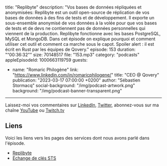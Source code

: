 title: "Replibyte"
description: "Vos bases de données répliquées et anonymisées: Replibyte est un outil open-source de réplication de vos bases de données à des fins de tests et de développement. Il exporte un sous-ensemble anonymisé de vos données à la volée pour que vos bases de tests et de devs ne contiennent pas de données personnelles qui viennent de la production. Replibyte fonctionne avec les bases PostgreSQL, MySQL et MongoDB. Dans cet épisode on explique pourquoi et comment utiliser cet outil et comment ca marche sous le capot. Spoiler alert : il est écrit en Rust par les équipes de Qovery."
episode: 153
duration: "“00:36:32\""
size: 70148517
file: "153.mp3"
category: "podcasts"
appleEpisodeId: 1000663119759
guests:
  - name: "Romaric Philogène"
    link: "https://www.linkedin.com/in/romaricphilogene/"
    title: "CEO @ Qovery"
publication: "2023-03-17 07:00:00 +0200"
author: "Sébastien Stormacq"
social-background: "/img/podcast-artwork.png"
background: "/img/podcast-banner-transparent.png"
---

Laissez-moi vos commentaires sur [LinkedIn](https://www.linkedin.com/in/sebastienstormacq/), [Twitter](https://twitter.com/sebsto), abonnez-vous sur ma chaîne [YouTube](https://www.youtube.com/sebsto) ou [Twitch.tv](https://www.twitch.tv/sebAWS)

## Liens

Voici les liens vers les pages des services dont nous avons parlé dans l'épisode.

- [Replibyte](https://github.com/Qovery/Replibyte)
- [Echange de clés STS](https://en.wikipedia.org/wiki/Station-to-Station_protocol)
